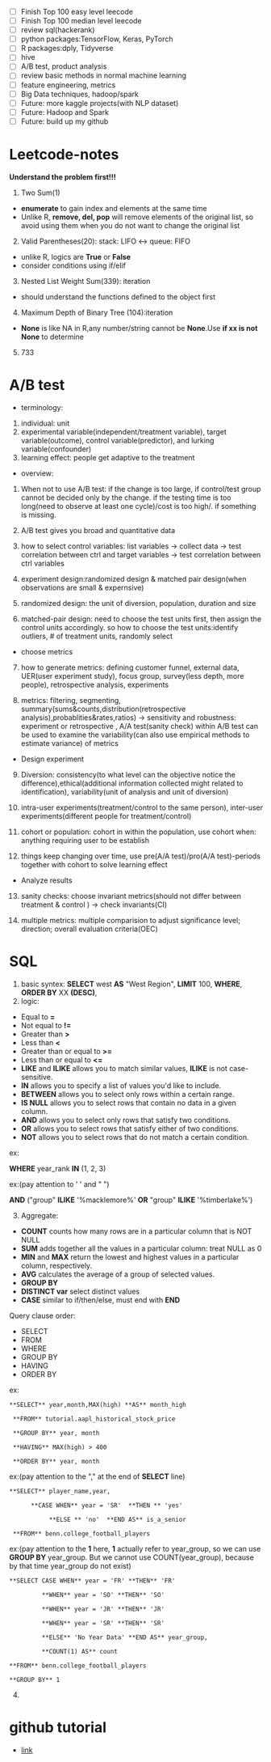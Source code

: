 - [ ] Finish Top 100 easy level leecode
- [ ] Finish Top 100 median level leecode
- [ ] review sql(hackerank)
- [ ] python packages:TensorFlow, Keras, PyTorch
- [ ] R packages:dply, Tidyverse
- [ ] hive
- [ ] A/B test, product analysis
- [ ] review basic methods in normal machine learning
- [ ] feature engineering, metrics
- [ ] Big Data techniques, hadoop/spark
- [ ] Future: more kaggle projects(with NLP dataset)
- [ ] Future: Hadoop and Spark
- [ ] Future: build up my github

# Leetcode-notes
**Understand the problem first!!!**

1. Two Sum(1)
- **enumerate** to gain index and elements at the same time
- Unlike R, **remove, del, pop** will remove elements of the original list, so avoid using them when you do not want to change the original list

2. Valid Parentheses(20): stack: LIFO <-> queue: FIFO
- unlike R, logics are **True** or **False**
- consider conditions using if/elif

3. Nested List Weight Sum(339): iteration 
- should understand the functions defined to the object first

4.  Maximum Depth of Binary Tree (104):iteration 
- **None** is like NA in R,any number/string cannot be **None**.Use **if xx is not None** to determine

5. 733

 # A/B test
 
- terminology: 
 1. individual: unit
 2. experimental variable(independent/treatment variable), target variable(outcome), control variable(predictor), and lurking variable(confounder)
 3. learning effect: people get adaptive to the treatment

- overview:
 1. When not to use A/B test: if the change is too large, if control/test group cannot be decided only by the change. if the testing time is too long(need to observe at least one cycle)/cost is too high/. if something is missing.
 
 2. A/B test gives you broad and quantitative data
 
 3. how to select control variables: list variables -> collect data -> test correlation between ctrl and target variables -> test correlation between ctrl variables
 
 4. experiment design:randomized design & matched pair design(when observations are small & expernsive)
 
 5. randomized design: the unit of diversion, population, duration and size
 
 6. matched-pair design: need to choose the test units first, then assign the control units accordingly. so how to choose the test units:identify outliers, # of treatment units, randomly select
 
- choose metrics

 7. how to generate metrics: defining customer funnel, external data, UER(user experiment study), focus group, survey(less depth, more people), retrospective analysis, experiments
 
 8. metrics: filtering, segmenting, summary(sums&counts,distribution(retrospective analysis),probablities&rates,ratios) -> sensitivity and robustness: experiment or retrospective , A/A test(sanity check) within A/B test can be used to examine the variability(can also use empirical methods to estimate variance) of metrics
 
 - Design experiment
 
 9. Diversion: consistency(to what level can the objective notice the difference),ethical(additional information collected might related to identification), variability(unit of analysis and unit of diversion)
 
 10. intra-user experiments(treatment/control to the same person), inter-user experiments(different people for treatment/control)
 
 11. cohort or population: cohort in within the population, use cohort when: anything requiring user to be establish
 
 12. things keep changing over time, use pre(A/A test)/pro(A/A test)-periods together with cohort to solve learning effect 
 
 - Analyze results
 
 13. sanity checks: choose invariant metrics(should not differ between treatment & control ) -> check invariants(CI)
 
 14. multiple metrics: multiple comparision to adjust significance level; direction; overall evaluation criteria(OEC)

# SQL

1. basic syntex: **SELECT** west **AS** "West Region", **LIMIT** 100, **WHERE**,  **ORDER BY** XX **(DESC)**, 
2. logic:
 - Equal to	**=**
 - Not equal to **!=**
 - Greater than **>**
 - Less than	**<**
 - Greater than or equal to	**>=**
 - Less than or equal to	**<=**
 - **LIKE** and **ILIKE** allows you to match similar values, **ILIKE** is not case-sensitive. 
 - **IN** allows you to specify a list of values you'd like to include. 
 - **BETWEEN** allows you to select only rows within a certain range.
 - **IS NULL** allows you to select rows that contain no data in a given column.
 - **AND** allows you to select only rows that satisfy two conditions.
 - **OR** allows you to select rows that satisfy either of two conditions. 
 - **NOT** allows you to select rows that do not match a certain condition.

 ex: 
 
 **WHERE** year_rank **IN** (1, 2, 3)
 
 ex:(pay attention to ' ' and " ")
 
 **AND** ("group" **ILIKE** '%macklemore%' **OR** "group" **ILIKE** '%timberlake%')

3. Aggregate: 
 - **COUNT** counts how many rows are in a particular column that is NOT NULL
 - **SUM** adds together all the values in a particular column: treat NULL as 0 
 - **MIN** and **MAX** return the lowest and highest values in a particular column, respectively.
 - **AVG** calculates the average of a group of selected values.
 - **GROUP BY** 
 - **DISTINCT var** select distinct values
 - **CASE** similar to if/then/else, must end with **END**
 
  Query clause order:
 - SELECT
 - FROM
 - WHERE
 - GROUP BY
 - HAVING
 - ORDER BY
  
 ex: 
 
 ```
 **SELECT** year,month,MAX(high) **AS** month_high
 
  **FROM** tutorial.aapl_historical_stock_price
  
  **GROUP BY** year, month
  
  **HAVING** MAX(high) > 400
  
  **ORDER BY** year, month
 ```
 
  ex:(pay attention to the "," at the end of **SELECT** line)
  
  ```
  **SELECT** player_name,year,
  
        **CASE WHEN** year = 'SR'  **THEN ** 'yes'
        
             **ELSE ** 'no'  **END AS** is_a_senior
             
   **FROM** benn.college_football_players
  ```
   
   ex:(pay attention to the **1** here, **1** actually refer to year_group, so we can use **GROUP BY** year_group. But we cannot use COUNT(year_group), because by that time year_group do not exist)
   
   ```
   **SELECT CASE WHEN** year = 'FR' **THEN** 'FR'
   
            **WHEN** year = 'SO' **THEN** 'SO'
            
            **WHEN** year = 'JR' **THEN** 'JR'
            
            **WHEN** year = 'SR' **THEN** 'SR'
            
            **ELSE** 'No Year Data' **END AS** year_group,
            
            **COUNT(1) AS** count
            
   **FROM** benn.college_football_players
   
   **GROUP BY** 1 
  ```
 
 4. 




# github tutorial
- [link](https://www.linkedin.com/learning/learning-git-and-github/working-with-the-staging-environment)
 
 
 
 
 
 
 
 
 
 
